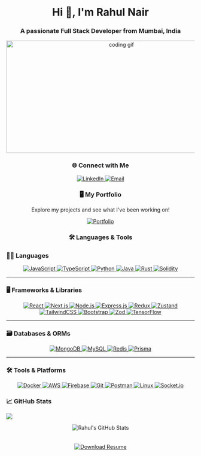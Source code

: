 
<h1 align="center">Hi 👋, I'm Rahul Nair</h1>
<h3 align="center">A passionate Full Stack Developer from Mumbai, India</h3>

<p align="center">
  <img src="https://i.redd.it/1d11s820dgm91.gif" alt="coding gif" width="600" height="300"/>
</p>
<h3 align="center">🌐 Connect with Me</h3>
<div align="center">
    <a href="https://linkedin.com/in/rahul-nair-66a189228" target="_blank">
        <img src="https://img.shields.io/badge/LinkedIn-0077B5?style=for-the-badge&logo=linkedin&logoColor=white" alt="LinkedIn">
    </a>
    <a href="mailto:rahulsunilnair1074@gmail.com">
        <img src="https://img.shields.io/badge/Email-D14836?style=for-the-badge&logo=gmail&logoColor=white" alt="Email">
    </a>
</div>
<h3 align="center">🖥️ My Portfolio</h3>
<p align="center">Explore my projects and see what I've been working on!</p>
<div align="center">
    <a href="https://rahul-nair-portfolio-site.web.app/" target="_blank">
        <img src="https://img.shields.io/badge/Portfolio-4D5BCE?style=for-the-badge&logo=portfolio&logoColor=white" alt="Portfolio">
    </a>
   
</div>

<h3 align="center">🛠 Languages & Tools</h3>

### 🧑‍💻 Languages

<div align="center">
  <a href="https://www.javascript.com/" target="_blank" rel="noreferrer">
    <img src="https://img.shields.io/badge/JavaScript-F7DF1E?style=for-the-badge&logo=javascript&logoColor=black" alt="JavaScript"/>
  </a>
  <a href="https://www.typescriptlang.org/" target="_blank" rel="noreferrer">
    <img src="https://img.shields.io/badge/TypeScript-007ACC?style=for-the-badge&logo=typescript&logoColor=white" alt="TypeScript"/>
  </a>
  <a href="https://www.python.org/" target="_blank" rel="noreferrer">
    <img src="https://img.shields.io/badge/Python-3776AB?style=for-the-badge&logo=python&logoColor=white" alt="Python"/>
  </a>
  <a href="https://www.java.com/" target="_blank" rel="noreferrer">
    <img src="https://img.shields.io/badge/Java-007396?style=for-the-badge&logo=java&logoColor=white" alt="Java"/>
  </a>
  <a href="https://www.rust-lang.org/" target="_blank" rel="noreferrer">
    <img src="https://img.shields.io/badge/Rust-black?style=for-the-badge&logo=rust&logoColor=white" alt="Rust"/>
  </a>
  <a href="https://soliditylang.org/" target="_blank" rel="noreferrer">
    <img src="https://img.shields.io/badge/Solidity-363636?style=for-the-badge&logo=solidity&logoColor=white" alt="Solidity"/>
  </a>
</div>

---

### 🖥️ Frameworks & Libraries

<div align="center">
  <a href="https://reactjs.org/" target="_blank" rel="noreferrer">
    <img src="https://img.shields.io/badge/React-20232A?style=for-the-badge&logo=react&logoColor=61DAFB" alt="React"/>
  </a>
  <a href="https://nextjs.org/" target="_blank" rel="noreferrer">
    <img src="https://img.shields.io/badge/Next.js-000000?style=for-the-badge&logo=nextdotjs&logoColor=white" alt="Next.js"/>
  </a>
  <a href="https://nodejs.org/" target="_blank" rel="noreferrer">
    <img src="https://img.shields.io/badge/Node.js-339933?style=for-the-badge&logo=nodedotjs&logoColor=white" alt="Node.js"/>
  </a>
  <a href="https://expressjs.com/" target="_blank" rel="noreferrer">
    <img src="https://img.shields.io/badge/Express.js-000000?style=for-the-badge&logo=express&logoColor=white" alt="Express.js"/>
  </a>
  <a href="https://redux.js.org/" target="_blank" rel="noreferrer">
    <img src="https://img.shields.io/badge/Redux-764ABC?style=for-the-badge&logo=redux&logoColor=white" alt="Redux"/>
  </a>
  <a href="https://zustand-demo.pmnd.rs/" target="_blank" rel="noreferrer">
    <img src="https://img.shields.io/badge/Zustand-black?style=for-the-badge&logoColor=white" alt="Zustand"/>
  </a>
  <a href="https://tailwindcss.com/" target="_blank" rel="noreferrer">
    <img src="https://img.shields.io/badge/TailwindCSS-38B2AC?style=for-the-badge&logo=tailwind-css&logoColor=white" alt="TailwindCSS"/>
  </a>
  <a href="https://getbootstrap.com" target="_blank" rel="noreferrer">
    <img src="https://img.shields.io/badge/Bootstrap-563D7C?style=for-the-badge&logo=bootstrap&logoColor=white" alt="Bootstrap"/>
  </a>
  <a href="https://zod.dev/" target="_blank" rel="noreferrer">
    <img src="https://img.shields.io/badge/Zod-682AE9?style=for-the-badge&logoColor=white" alt="Zod"/>
  </a>
  <a href="https://www.tensorflow.org/" target="_blank" rel="noreferrer">
    <img src="https://img.shields.io/badge/TensorFlow-FF6F00?style=for-the-badge&logo=tensorflow&logoColor=white" alt="TensorFlow"/>
  </a>
</div>

---

### 🗃️ Databases & ORMs

<div align="center">
  <a href="https://www.mongodb.com/" target="_blank" rel="noreferrer">
    <img src="https://img.shields.io/badge/MongoDB-47A248?style=for-the-badge&logo=mongodb&logoColor=white" alt="MongoDB"/>
  </a>
  <a href="https://www.mysql.com/" target="_blank" rel="noreferrer">
    <img src="https://img.shields.io/badge/MySQL-4479A1?style=for-the-badge&logo=mysql&logoColor=white" alt="MySQL"/>
  </a>
  <a href="https://redis.io/" target="_blank" rel="noreferrer">
    <img src="https://img.shields.io/badge/Redis-DC382D?style=for-the-badge&logo=redis&logoColor=white" alt="Redis"/>
  </a>
  <a href="https://www.prisma.io/" target="_blank" rel="noreferrer">
    <img src="https://img.shields.io/badge/Prisma-0C344B?style=for-the-badge&logo=prisma&logoColor=white" alt="Prisma"/>
  </a>
</div>

---

### 🛠️ Tools & Platforms

<div align="center">
  <a href="https://www.docker.com/" target="_blank" rel="noreferrer">
    <img src="https://img.shields.io/badge/Docker-2496ED?style=for-the-badge&logo=docker&logoColor=white" alt="Docker"/>
  </a>
  <a href="https://aws.amazon.com/" target="_blank" rel="noreferrer">
    <img src="https://img.shields.io/badge/AWS-232F3E?style=for-the-badge&logo=amazonwebservices&logoColor=white" alt="AWS"/>
  </a>
  <a href="https://firebase.google.com/" target="_blank" rel="noreferrer">
    <img src="https://img.shields.io/badge/Firebase-FFCA28?style=for-the-badge&logo=firebase&logoColor=black" alt="Firebase"/>
  </a>
  <a href="https://git-scm.com/" target="_blank" rel="noreferrer">
    <img src="https://img.shields.io/badge/Git-F05032?style=for-the-badge&logo=git&logoColor=white" alt="Git"/>
  </a>
  <a href="https://www.postman.com/" target="_blank" rel="noreferrer">
    <img src="https://img.shields.io/badge/Postman-FF6C37?style=for-the-badge&logo=postman&logoColor=white" alt="Postman"/>
  </a>
  <a href="https://www.linux.org/" target="_blank" rel="noreferrer">
    <img src="https://img.shields.io/badge/Linux-FCC624?style=for-the-badge&logo=linux&logoColor=black" alt="Linux"/>
  </a>
  <a href="https://socket.io/" target="_blank" rel="noreferrer">
    <img src="https://img.shields.io/badge/Socket.io-010101?style=for-the-badge&logo=socket.io&logoColor=white" alt="Socket.io"/>
  </a>
</div>

### 📈 GitHub Stats

![](https://komarev.com/ghpvc/?username=rahul-tsx)

<div align="center">
  <img src="https://github-readme-stats.vercel.app/api?username=rahul-tsx&show_icons=true&theme=radical" alt="Rahul's GitHub Stats"/>
</div>

<br/>
<br/>
<div align="center">
    <a href="https://drive.google.com/file/d/1M8v-dLq3-kVqxN0kXbYmRhdAZx9IVcPd/view" target="_blank">
        <img src="https://img.shields.io/badge/Download%20Resume-007BFF?style=for-the-badge&logo=download&logoColor=white" alt="Download Resume">
    </a>
</div>
